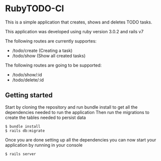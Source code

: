 # RubyTODO-CI

This is a simple application that creates, shows and deletes TODO tasks.

This application was developed using ruby version 3.0.2 and rails v7

The following routes are currently supportes:

* /todo/create (Creating a task)
* /todo/show   (Show all created tasks)

The following routes are going to be supported:

* /todo/show/:id
* /todo/delete/:id

## Getting started

Start by cloning the repository and run bundle install to get all the dependencies needed to run the application
Then run the migrations to create the tables needed to persist data

```console
$ bundle install
$ rails db:migrate
```

Once you are done setting up all the dependencies you can now start your application by running in your console

```console
$ rails server
```
